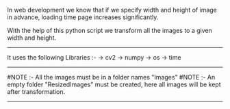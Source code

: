 In web development we know that if we specify width and height of image in advance, loading time page increases significantly.

With the help of this python script we transform all the images to a given width and height.

---------------------------------------------------------------------------------------------------
It uses the following Libraries :-
-> cv2
-> numpy
-> os
-> time

---------------------------------------------------------------------------------------------------
#NOTE :- All the images must be in a folder names "Images"
#NOTE :- An empty folder "ResizedImages" must be created, here all images will be kept after transformation.

---------------------------------------------------------------------------------------------------
